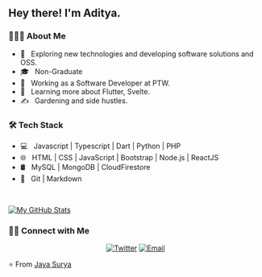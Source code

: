 <h2> Hey there! I'm Aditya.</h2>

<h3> 👨🏻‍💻 About Me </h3>

- 🤔 &nbsp; Exploring new technologies and developing software solutions and OSS.
- 🎓 &nbsp; Non-Graduate
- 💼 &nbsp; Working as a Software Developer at PTW.
- 🌱 &nbsp; Learning more about Flutter, Svelte.
- ✍️ &nbsp; Gardening and side hustles.

<h3>🛠 Tech Stack</h3>

- 💻 &nbsp; Javascript | Typescript | Dart | Python | PHP
- 🌐 &nbsp; HTML | CSS | JavaScript | Bootstrap | Node.js | ReactJS
- 🛢 &nbsp; MySQL | MongoDB | CloudFirestore
- 🔧 &nbsp; Git | Markdown 

<br/>

[![My GitHub Stats](https://github-readme-stats.vercel.app/api?username=jsuryahyd&show_icons=true)](https://github.com/jsuryahyd)

<h3> 🤝🏻 Connect with Me </h3>

<p align="center">
<a href="https://twitter.com/jaysuryahyd"><img alt="Twitter" src="https://img.shields.io/badge/twitter-jaysuryahyd-blue?style=flat-square&logo=twitter"></a>
<a href="mailto:jaysuryahyd@gmail.com"><img alt="Email" src="https://img.shields.io/badge/Email-jaysuryahyd@gmail.com-blue?style=flat-square&logo=gmail"></a>
</p>

⭐️ From [Jaya Surya](https://github.com/jsuryahyd)
